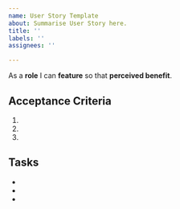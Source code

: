 ```yaml
---
name: User Story Template
about: Summarise User Story here.
title: ''
labels: ''
assignees: ''

---
```


As a **role** I can **feature** so that **perceived benefit**.

## Acceptance Criteria
1.
2.
3.

## Tasks
-
-
-
